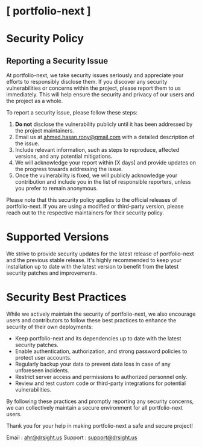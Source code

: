 # [ portfolio-next ]

# Security Policy

## Reporting a Security Issue

At portfolio-next, we take security issues seriously and appreciate your efforts to responsibly disclose them. If you discover any security vulnerabilities or concerns within the project, please report them to us immediately. This will help ensure the security and privacy of our users and the project as a whole.

To report a security issue, please follow these steps:

1. **Do not** disclose the vulnerability publicly until it has been addressed by the project maintainers.
2. Email us at [ahmed.hasan.rony@gmail.com](mailto:ahmed.hasan.rony@gmail.com) with a detailed description of the issue.
3. Include relevant information, such as steps to reproduce, affected versions, and any potential mitigations.
4. We will acknowledge your report within [X days] and provide updates on the progress towards addressing the issue.
5. Once the vulnerability is fixed, we will publicly acknowledge your contribution and include you in the list of responsible reporters, unless you prefer to remain anonymous.

Please note that this security policy applies to the official releases of portfolio-next. If you are using a modified or third-party version, please reach out to the respective maintainers for their security policy.

# Supported Versions

We strive to provide security updates for the latest release of portfolio-next and the previous stable release. It's highly recommended to keep your installation up to date with the latest version to benefit from the latest security patches and improvements.

# Security Best Practices

While we actively maintain the security of portfolio-next, we also encourage users and contributors to follow these best practices to enhance the security of their own deployments:

- Keep portfolio-next and its dependencies up to date with the latest security patches.
- Enable authentication, authorization, and strong password policies to protect user accounts.
- Regularly backup your data to prevent data loss in case of any unforeseen incidents.
- Restrict server access and permissions to authorized personnel only.
- Review and test custom code or third-party integrations for potential vulnerabilities.

By following these practices and promptly reporting any security concerns, we can collectively maintain a secure environment for all portfolio-next users.

Thank you for your help in making portfolio-next a safe and secure project!

Email : [ahr@drsight.us](mailto:ahr@drsight.us)
Support : [support@drsight.us](mailto:support@drsight.us)


